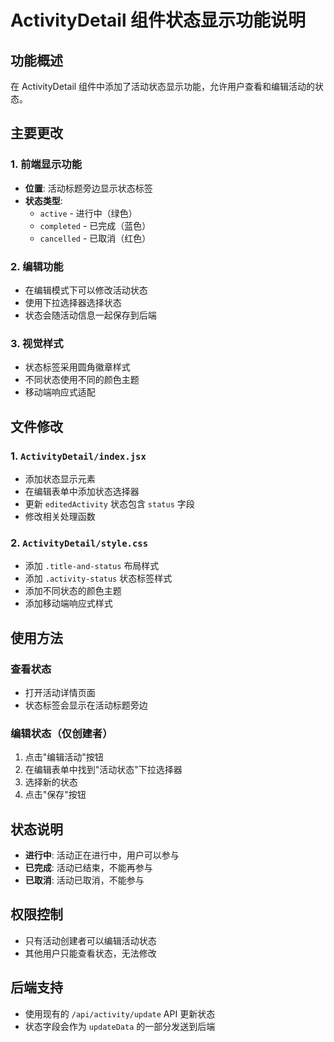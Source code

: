 # ActivityDetail 组件状态显示功能说明

## 功能概述

在 ActivityDetail 组件中添加了活动状态显示功能，允许用户查看和编辑活动的状态。

## 主要更改

### 1. 前端显示功能

- **位置**: 活动标题旁边显示状态标签
- **状态类型**:
  - `active` - 进行中（绿色）
  - `completed` - 已完成（蓝色）
  - `cancelled` - 已取消（红色）

### 2. 编辑功能

- 在编辑模式下可以修改活动状态
- 使用下拉选择器选择状态
- 状态会随活动信息一起保存到后端

### 3. 视觉样式

- 状态标签采用圆角徽章样式
- 不同状态使用不同的颜色主题
- 移动端响应式适配

## 文件修改

### 1. `ActivityDetail/index.jsx`

- 添加状态显示元素
- 在编辑表单中添加状态选择器
- 更新 `editedActivity` 状态包含 `status` 字段
- 修改相关处理函数

### 2. `ActivityDetail/style.css`

- 添加 `.title-and-status` 布局样式
- 添加 `.activity-status` 状态标签样式
- 添加不同状态的颜色主题
- 添加移动端响应式样式

## 使用方法

### 查看状态

- 打开活动详情页面
- 状态标签会显示在活动标题旁边

### 编辑状态（仅创建者）

1. 点击"编辑活动"按钮
2. 在编辑表单中找到"活动状态"下拉选择器
3. 选择新的状态
4. 点击"保存"按钮

## 状态说明

- **进行中**: 活动正在进行中，用户可以参与
- **已完成**: 活动已结束，不能再参与
- **已取消**: 活动已取消，不能参与

## 权限控制

- 只有活动创建者可以编辑活动状态
- 其他用户只能查看状态，无法修改

## 后端支持

- 使用现有的 `/api/activity/update` API 更新状态
- 状态字段会作为 `updateData` 的一部分发送到后端
